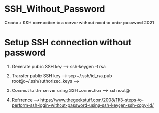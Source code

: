 # SSH_Without_Password
Create a SSH connection to a server without need to enter password 2021

# Setup SSH connection without password

1. Generate public SSH key
--> ssh-keygen -t rsa

2. Transfer public SSH key
--> scp ~/.ssh/id_rsa.pub root@<Server-IP>:\~/.ssh/authorized_keys 
--> <Enter Server Password>
  
3. Connect to the server using SSH connection
--> ssh root@<Server-IP>
  
4. Reference
--> https://www.thegeekstuff.com/2008/11/3-steps-to-perform-ssh-login-without-password-using-ssh-keygen-ssh-copy-id/
